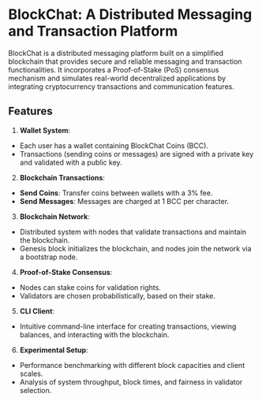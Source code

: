 # BlockChat: A Distributed Messaging and Transaction Platform
BlockChat is a distributed messaging platform built on a simplified blockchain that provides secure and reliable messaging and transaction functionalities. It incorporates a Proof-of-Stake (PoS) consensus mechanism and simulates real-world decentralized applications by integrating cryptocurrency transactions and communication features.

## Features
1. **Wallet System**:
* Each user has a wallet containing BlockChat Coins (BCC).
* Transactions (sending coins or messages) are signed with a private key and validated with a public key.
  
2. **Blockchain Transactions**:
* **Send Coins**: Transfer coins between wallets with a 3% fee.
* **Send Messages**: Messages are charged at 1 BCC per character.
  
3. **Blockchain Network**:

* Distributed system with nodes that validate transactions and maintain the blockchain.
* Genesis block initializes the blockchain, and nodes join the network via a bootstrap node.
  
4. **Proof-of-Stake Consensus**:
* Nodes can stake coins for validation rights.
* Validators are chosen probabilistically, based on their stake.
  
5. **CLI Client**:
* Intuitive command-line interface for creating transactions, viewing balances, and interacting with the blockchain.
  
6. **Experimental Setup**:
* Performance benchmarking with different block capacities and client scales.
* Analysis of system throughput, block times, and fairness in validator selection.
